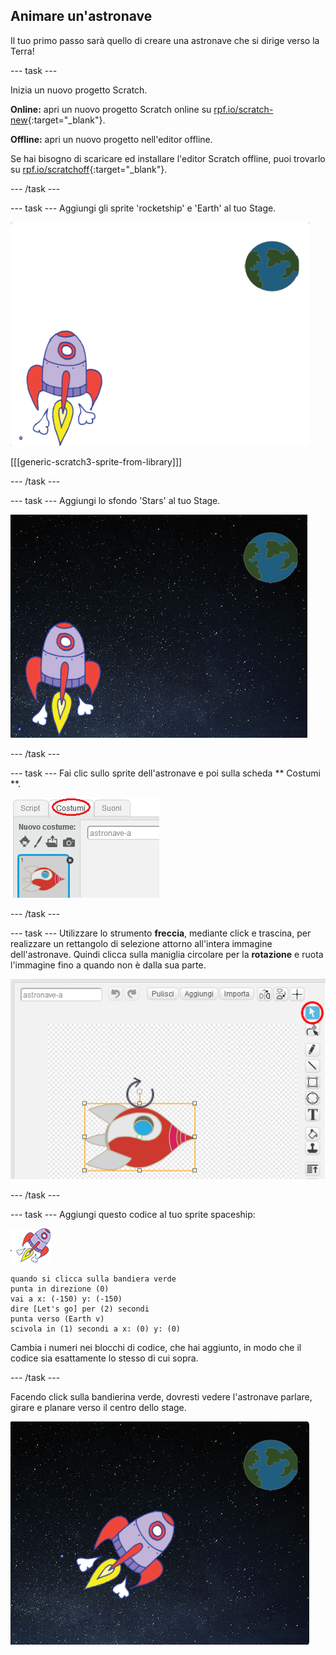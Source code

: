## Animare un'astronave

Il tuo primo passo sarà quello di creare una astronave che si dirige verso la Terra!

\--- task \---

Inizia un nuovo progetto Scratch.

**Online:** apri un nuovo progetto Scratch online su [rpf.io/scratch-new](http://rpf.io/scratchon){:target="_blank"}.

**Offline:** apri un nuovo progetto nell'editor offline.

Se hai bisogno di scaricare ed installare l'editor Scratch offline, puoi trovarlo su [rpf.io/scratchoff](http://rpf.io/scratchoff){:target="_blank"}.

\--- /task \---

\--- task \--- Aggiungi gli sprite 'rocketship' e 'Earth' al tuo Stage.

![Sprite 'Spaceship' e 'Earth'](images/space-sprites.png)

[[[generic-scratch3-sprite-from-library]]]

\--- /task \---

\--- task \--- Aggiungi lo sfondo 'Stars' al tuo Stage.

![Sfondo spaziale](images/space-backdrop.png)

\--- /task \---

\--- task \--- Fai clic sullo sprite dell'astronave e poi sulla scheda ** Costumi **.

![Costume dello sprite](images/space-costume.png)

\--- /task \---

\--- task \--- Utilizzare lo strumento **freccia**, mediante click e trascina, per realizzare un rettangolo di selezione attorno all'intera immagine dell'astronave. Quindi clicca sulla maniglia circolare per la **rotazione** e ruota l'immagine fino a quando non è dalla sua parte.

![Ruotare un costume](images/space-rotate.png)

\--- /task \---

\--- task \--- Aggiungi questo codice al tuo sprite spaceship:

![Sprite 'Spaceship'](images/sprite-spaceship.png)

```blocks3
quando si clicca sulla bandiera verde
punta in direzione (0)
vai a x: (-150) y: (-150)
dire [Let's go] per (2) secondi
punta verso (Earth v)
scivola in (1) secondi a x: (0) y: (0)
```

Cambia i numeri nei blocchi di codice, che hai aggiunto, in modo che il codice sia esattamente lo stesso di cui sopra.

\--- /task \---

Facendo click sulla bandierina verde, dovresti vedere l'astronave parlare, girare e planare verso il centro dello stage.

![Testare l'animazione dell'astronave](images/space-animate-stage.png)